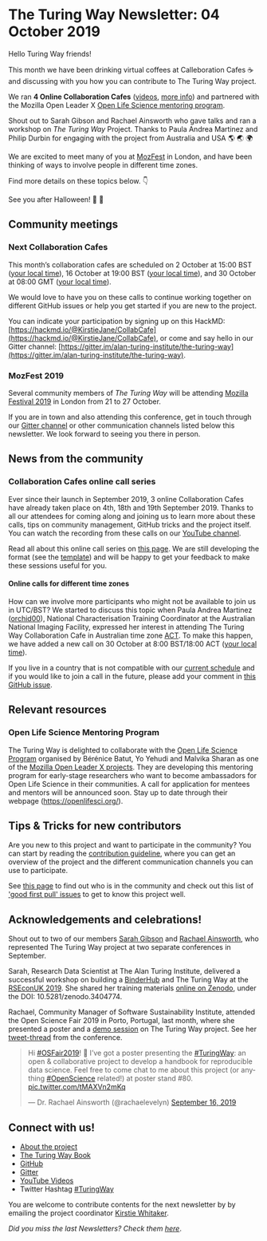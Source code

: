 # The Turing Way Newsletter: 04 October 2019

Hello Turing Way friends!

This month we have been drinking virtual coffees at Calleboration Cafes :coffee: and discussing with you how you can contribute to The Turing Way project.

We ran **4 Online Collaboration Cafes** ([videos](https://www.youtube.com/channel/UCPDxZv5BMzAw0mPobCbMNuA), [more info](https://github.com/alan-turing-institute/the-turing-way/blob/master/project_management/online-collaboration-cafe.md)) and partnered with the Mozilla Open Leader X [Open Life Science mentoring program](https://openlifesci.org).

Shout out to Sarah Gibson and Rachael Ainsworth who gave talks and ran a workshop on _The Turing Way_ Project.
Thanks to Paula Andrea Martinez and Philip Durbin for engaging with the project from Australia and USA 🌎 🌏 🌍 

We are excited to meet many of you at [MozFest](https://www.mozillafestival.org/en/) in London, and have been thinking of ways to involve people in different time zones.

Find more details on these topics below. :point_down:

See you after Halloween! :jack_o_lantern: :maple_leaf:

## Community meetings

### Next Collaboration Cafes

This month’s collaboration cafes are scheduled on 2 October at 15:00 BST ([your local time](https://arewemeetingyet.com/London/2019-10-02/15:00/TuringWay-CollaborationCafe)), 16 October at 19:00 BST ([your local time](https://arewemeetingyet.com/London/2019-10-16/19:00/TuringWay-CollaborationCafe)), and 30 October at 08:00 GMT ([your local time](https://arewemeetingyet.com/London/2019-10-30/08:00/TuringWay-CollaborationCafe)).

We would love to have you on these calls to continue working together on different GitHub issues or help you get started if you are new to the project.

You can indicate your participation by signing up on this HackMD: [https://hackmd.io/@KirstieJane/CollabCafe](https://hackmd.io/@KirstieJane/CollabCafe), or come and say hello in our Gitter channel: [https://gitter.im/alan-turing-institute/the-turing-way](https://gitter.im/alan-turing-institute/the-turing-way).

### MozFest 2019

Several community members of _The Turing Way_ will be attending [Mozilla Festival 2019](https://www.mozillafestival.org) in London from 21 to 27 October.

If you are in town and also attending this conference, get in touch through our [Gitter channel](https://gitter.im/alan-turing-institute/the-turing-way) or other communication channels listed below this newsletter. We look forward to seeing you there in person.

## News from the community

### Collaboration Cafes online call series

Ever since their launch in September 2019, 3 online Collaboration Cafes have already taken place on 4th, 18th and 19th September 2019.
Thanks to all our attendees for coming along and joining us to learn more about these calls, tips on community management, GitHub tricks and the project itself.
You can watch the recording from these calls on our [YouTube channel](https://www.youtube.com/channel/UCPDxZv5BMzAw0mPobCbMNuA).

Read all about this online call series on [this page](https://github.com/alan-turing-institute/the-turing-way/blob/master/project_management/online-collaboration-cafe.md). We are still developing the format (see the [template](https://github.com/alan-turing-institute/the-turing-way/blob/master/communications/collaboration-cafe/collaboration-cafe-template.md)) and will be happy to get your feedback to make these sessions useful for you.

#### Online calls for different time zones

How can we involve more participants who might not be available to join us in UTC/BST? We started to discuss this topic when Paula Andrea Martinez ([orchid00](https://github.com/orchid00)), National Characterisation Training Coordinator at the Australian National Imaging Facility, expressed her interest in attending The Turing Way Collaboration Cafe in Australian time zone [ACT](https://www.google.com/search?q=asutralian+time+zone&oq=asutralian+time+zone&aqs=chrome..69i57j0l5.3623j0j4&sourceid=chrome&ie=UTF-8). To make this happen, we have added a new call on 30 October at 8:00 BST/18:00 ACT ([your local time](https://arewemeetingyet.com/London/2019-10-30/08:00/TuringWay-CollaborationCafe)).

If you live in a country that is not compatible with our [current schedule](https://github.com/alan-turing-institute/the-turing-way/blob/master/project_management/online-collaboration-cafe.md#attending-an-online-collaboration-cafe) and if you would like to join a call in the future, please add your comment in [this GitHub issue](https://github.com/alan-turing-institute/the-turing-way/issues/711).

## Relevant resources

### Open Life Science Mentoring Program

The Turing Way is delighted to collaborate with the [Open Life Science Program](https://openlifesci.org) organised by Bérénice Batut, Yo Yehudi and Malvika Sharan as one of the [Mozilla Open Leader X projects](https://foundation.mozilla.org/en/opportunity/mozilla-open-leaders/). They are developing this mentoring program for early-stage researchers who want to become ambassadors for Open Life Science in their communities. A call for application for mentees and mentors will be announced soon. Stay up to date through their webpage (https://openlifesci.org/).

## Tips & Tricks for new contributors

Are you new to this project and want to participate in the community? You can start by reading the [contribution guideline](https://github.com/alan-turing-institute/the-turing-way/blob/master/CONTRIBUTING.md), where you can get an overview of the project and the different communication channels you can use to participate.

See [this page](https://github.com/alan-turing-institute/the-turing-way) to find out who is in the community and check out this list of ['good first pull' issues](https://github.com/alan-turing-institute/the-turing-way/labels/good%20first%20issue) to get to know this project well.

## Acknowledgements and celebrations!

Shout out to two of our members [Sarah Gibson](https://twitter.com/drsarahlgibson) and [Rachael Ainsworth](https://twitter.com/rachaelevelyn), who represented The Turing Way project at two separate conferences in September.

Sarah, Research Data Scientist at The Alan Turing Institute, delivered a successful workshop on building a [BinderHub](https://binderhub.readthedocs.io/en/latest/) and The Turing Way at the [RSEconUK 2019](https://rse.ac.uk/conf2019/). She shared her training materials [online on Zenodo](https://zenodo.org/record/3404774#.XZN7h5MzbpB), under the DOI: 10.5281/zenodo.3404774.

Rachael, Community Manager of Software Sustainability Institute, attended the Open Science Fair 2019 in Porto, Portugal, last month, where she presented a poster and a [demo session](https://www.opensciencefair.eu/demos-2019/the-turing-way-a-handbook-for-reproducible-data-science) on The Turing Way project. See her [tweet-thread](https://twitter.com/rachaelevelyn/status/1173542269355532289) from the conference.

<blockquote class="twitter-tweet"><p lang="en" dir="ltr">Hi <a href="https://twitter.com/hashtag/OSFair2019?src=hash&amp;ref_src=twsrc%5Etfw">#OSFair2019</a>! 👋 I’ve got a poster presenting the <a href="https://twitter.com/hashtag/TuringWay?src=hash&amp;ref_src=twsrc%5Etfw">#TuringWay</a>: an open &amp; collaborative project to develop a handbook for reproducible data science. Feel free to come chat to me about this project (or anything <a href="https://twitter.com/hashtag/OpenScience?src=hash&amp;ref_src=twsrc%5Etfw">#OpenScience</a> related!) at poster stand #80. <a href="https://t.co/tMAXVn2mKq">pic.twitter.com/tMAXVn2mKq</a></p>&mdash; Dr. Rachael Ainsworth (@rachaelevelyn) <a href="https://twitter.com/rachaelevelyn/status/1173625329686110208?ref_src=twsrc%5Etfw">September 16, 2019</a></blockquote> 

## Connect with us!

- [About the project](https://www.turing.ac.uk/research/research-projects/turing-way-handbook-reproducible-data-science)
- [The Turing Way Book](https://the-turing-way.netlify.com)
- [GitHub](https://github.com/alan-turing-institute/the-turing-way)
- [Gitter](https://gitter.im/alan-turing-institute/the-turing-way)
- [YouTube Videos](https://www.youtube.com/channel/UCPDxZv5BMzAw0mPobCbMNuA)
- Twitter Hashtag [#TuringWay](https://twitter.com/hashtag/TuringWay?f=live)

You are welcome to contribute contents for the next newsletter by by
emailing the project coordinator [Kirstie Whitaker](mailto:kwhitaker@turing.ac.uk).

*Did you miss the last Newsletters? Check them [here](https://github.com/alan-turing-institute/the-turing-way/blob/master/communications/newsletters/newsletter_06_Sept2019.md)*.
